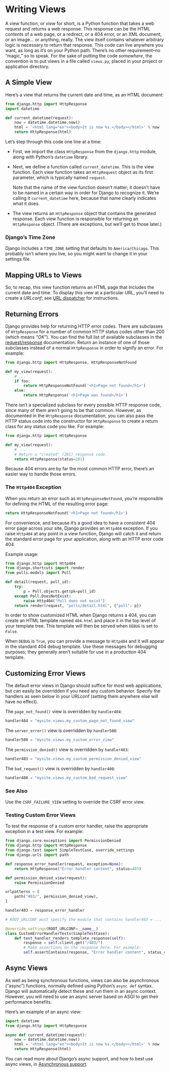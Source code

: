 # Writing Views

A view function, or *view* for short, is a Python function that takes a web request and returns a web response. This response can be the HTML contents of a web page, or a redirect, or a 404 error, or an XML document, or an image... or anything, really. The view itself contains whatever arbitrary logic is necessary to return that response. This code can live anywhere you want, as long as it’s on your Python path. There’s no other requirement–no “magic,” so to speak. For the sake of putting the code *somewhere*, the convention is to put views in a file called `views.py`, placed in your project or application directory.

## A Simple View

Here’s a view that returns the current date and time, as an HTML document:

```python
from django.http import HttpResponse
import datetime

def current_datetime(request):
    now = datetime.datetime.now()
    html = '<html lang="en"><body>It is now %s.</body></html>' % now
    return HttpResponse(html)
```

Let’s step through this code one line at a time:

- First, we import the class `HttpResponse` from the `django.http` module, along with Python’s `datetime` library.
- Next, we define a function called `current_datetime`. This is the view function. Each view function takes an `HttpRequest` object as its first parameter, which is typically named `request`.

  Note that the name of the view function doesn’t matter; it doesn’t have to be named in a certain way in order for Django to recognize it. We’re calling it `current_datetime` here, because that name clearly indicates what it does.

- The view returns an `HttpResponse` object that contains the generated response. Each view function is responsible for returning an `HttpResponse` object. (There are exceptions, but we’ll get to those later.)

### Django’s Time Zone

Django includes a `TIME_ZONE` setting that defaults to `America/Chicago`. This probably isn’t where you live, so you might want to change it in your settings file.

## Mapping URLs to Views

So, to recap, this view function returns an HTML page that includes the current date and time. To display this view at a particular URL, you’ll need to create a *URLconf*; see [URL dispatcher](https://docs.djangoproject.com/en/5.2/topics/http/urls/) for instructions.

## Returning Errors

Django provides help for returning HTTP error codes. There are subclasses of `HttpResponse` for a number of common HTTP status codes other than 200 (which means *“OK”*). You can find the full list of available subclasses in the [request/response](https://docs.djangoproject.com/en/5.2/ref/request-response/) documentation. Return an instance of one of those subclasses instead of a normal `HttpResponse` in order to signify an error. For example:

```python
from django.http import HttpResponse, HttpResponseNotFound

def my_view(request):
    # ...
    if foo:
        return HttpResponseNotFound('<h1>Page not found</h1>')
    else:
        return HttpResponse('<h1>Page was found</h1>')
```

There isn’t a specialized subclass for every possible HTTP response code, since many of them aren’t going to be that common. However, as documented in the `HttpResponse` documentation, you can also pass the HTTP status code into the constructor for `HttpResponse` to create a return class for any status code you like. For example:

```python
from django.http import HttpResponse

def my_view(request):
    # ...
    # Return a "created" (201) response code.
    return HttpResponse(status=201)
```

Because 404 errors are by far the most common HTTP error, there’s an easier way to handle those errors.

### The `Http404` Exception

When you return an error such as `HttpResponseNotFound`, you’re responsible for defining the HTML of the resulting error page:

```python
return HttpResponseNotFound('<h1>Page not found</h1>')
```

For convenience, and because it’s a good idea to have a consistent 404 error page across your site, Django provides an `Http404` exception. If you raise `Http404` at any point in a view function, Django will catch it and return the standard error page for your application, along with an HTTP error code 404.

Example usage:

```python
from django.http import Http404
from django.shortcuts import render
from polls.models import Poll

def detail(request, poll_id):
    try:
        p = Poll.objects.get(pk=poll_id)
    except Poll.DoesNotExist:
        raise Http404("Poll does not exist")
    return render(request, "polls/detail.html", {"poll": p})
```

In order to show customized HTML when Django returns a 404, you can create an HTML template named `404.html` and place it in the top level of your template tree. This template will then be served when `DEBUG` is set to `False`.

When `DEBUG` is `True`, you can provide a message to `Http404` and it will appear in the standard 404 debug template. Use these messages for debugging purposes; they generally aren’t suitable for use in a production 404 template.

## Customizing Error Views

The default error views in Django should suffice for most web applications, but can easily be overridden if you need any custom behavior. Specify the handlers as seen below in your URLconf (setting them anywhere else will have no effect).

The `page_not_found()` view is overridden by `handler404`:

```python
handler404 = "mysite.views.my_custom_page_not_found_view"
```

The `server_error()` view is overridden by `handler500`:

```python
handler500 = "mysite.views.my_custom_error_view"
```

The `permission_denied()` view is overridden by `handler403`:

```python
handler403 = "mysite.views.my_custom_permission_denied_view"
```

The `bad_request()` view is overridden by `handler400`:

```python
handler400 = "mysite.views.my_custom_bad_request_view"
```

### See Also

Use the `CSRF_FAILURE_VIEW` setting to override the CSRF error view.

### Testing Custom Error Views

To test the response of a custom error handler, raise the appropriate exception in a test view. For example:

```python
from django.core.exceptions import PermissionDenied
from django.http import HttpResponse
from django.test import SimpleTestCase, override_settings
from django.urls import path

def response_error_handler(request, exception=None):
    return HttpResponse("Error handler content", status=403)

def permission_denied_view(request):
    raise PermissionDenied

urlpatterns = [
    path("403/", permission_denied_view),
]

handler403 = response_error_handler

# ROOT_URLCONF must specify the module that contains handler403 = ...

@override_settings(ROOT_URLCONF=__name__)
class CustomErrorHandlerTests(SimpleTestCase):
    def test_handler_renders_template_response(self):
        response = self.client.get("/403/")
        # Make assertions on the response here. For example:
        self.assertContains(response, "Error handler content", status_code=403)
```

## Async Views

As well as being synchronous functions, views can also be asynchronous (“async”) functions, normally defined using Python’s `async def` syntax. Django will automatically detect these and run them in an async context. However, you will need to use an async server based on ASGI to get their performance benefits.

Here’s an example of an async view:

```python
import datetime
from django.http import HttpResponse

async def current_datetime(request):
    now = datetime.datetime.now()
    html = '<html lang="en"><body>It is now %s.</body></html>' % now
    return HttpResponse(html)
```

You can read more about Django’s async support, and how to best use async views, in [Asynchronous support](https://docs.djangoproject.com/en/5.2/topics/async/).